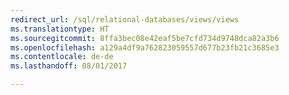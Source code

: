 ```yaml
--- 
redirect_url: /sql/relational-databases/views/views
ms.translationtype: HT
ms.sourcegitcommit: 8ffa3bec08e42eaf5be7cfd734d9748dca82a3b6
ms.openlocfilehash: a129a4df9a762823059557d677b23fb21c3685e3
ms.contentlocale: de-de
ms.lasthandoff: 08/01/2017

--- 
```


